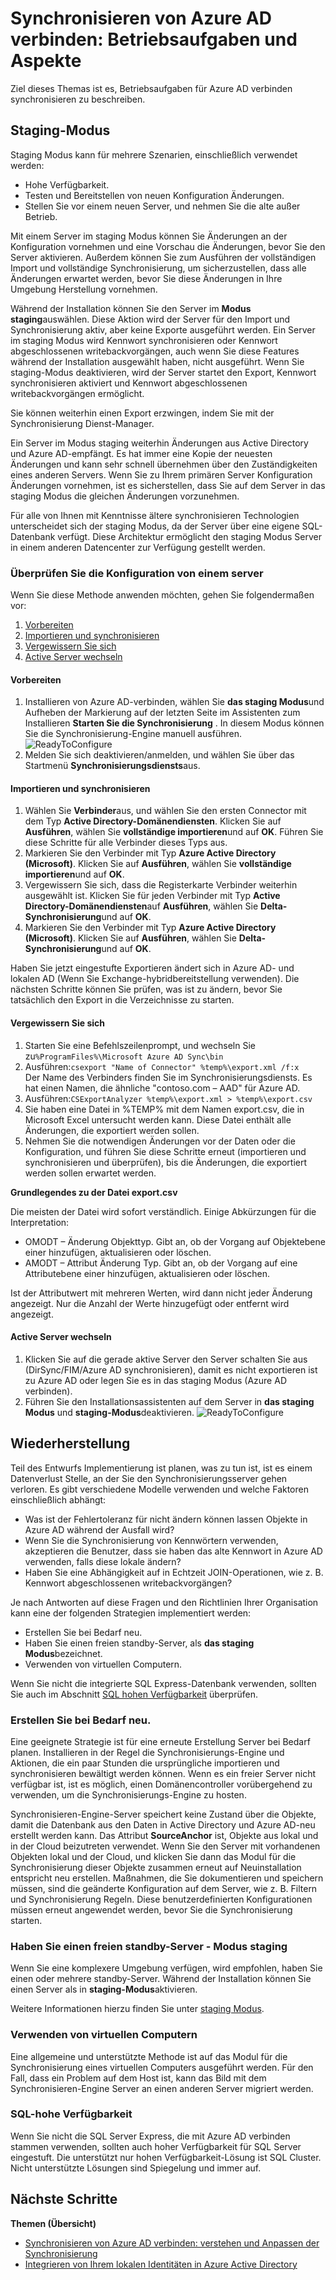 <properties
   pageTitle="Synchronisieren von Azure AD verbinden: Aspekte und Betriebsaufgaben | Microsoft Azure"
   description="In diesem Thema werden Betriebsaufgaben für Azure AD verbinden synchronisieren und wie Sie für diese Komponente Betrieb vorbereiten."
   services="active-directory"
   documentationCenter=""
   authors="AndKjell"
   manager="femila"
   editor=""/>

<tags
   ms.service="active-directory"
   ms.devlang="na"
   ms.topic="article"
   ms.tgt_pltfrm="na"
   ms.workload="identity"
   ms.date="09/01/2016"
   ms.author="billmath"/>

# <a name="azure-ad-connect-sync-operational-tasks-and-consideration"></a>Synchronisieren von Azure AD verbinden: Betriebsaufgaben und Aspekte
Ziel dieses Themas ist es, Betriebsaufgaben für Azure AD verbinden synchronisieren zu beschreiben.

## <a name="staging-mode"></a>Staging-Modus
Staging Modus kann für mehrere Szenarien, einschließlich verwendet werden:

-   Hohe Verfügbarkeit.
-   Testen und Bereitstellen von neuen Konfiguration Änderungen.
-   Stellen Sie vor einem neuen Server, und nehmen Sie die alte außer Betrieb.

Mit einem Server im staging Modus können Sie Änderungen an der Konfiguration vornehmen und eine Vorschau die Änderungen, bevor Sie den Server aktivieren. Außerdem können Sie zum Ausführen der vollständigen Import und vollständige Synchronisierung, um sicherzustellen, dass alle Änderungen erwartet werden, bevor Sie diese Änderungen in Ihre Umgebung Herstellung vornehmen.

Während der Installation können Sie den Server im **Modus staging**auswählen. Diese Aktion wird der Server für den Import und Synchronisierung aktiv, aber keine Exporte ausgeführt werden. Ein Server im staging Modus wird Kennwort synchronisieren oder Kennwort abgeschlossenen writebackvorgängen, auch wenn Sie diese Features während der Installation ausgewählt haben, nicht ausgeführt. Wenn Sie staging-Modus deaktivieren, wird der Server startet den Export, Kennwort synchronisieren aktiviert und Kennwort abgeschlossenen writebackvorgängen ermöglicht.

Sie können weiterhin einen Export erzwingen, indem Sie mit der Synchronisierung Dienst-Manager.

Ein Server im Modus staging weiterhin Änderungen aus Active Directory und Azure AD-empfängt. Es hat immer eine Kopie der neuesten Änderungen und kann sehr schnell übernehmen über den Zuständigkeiten eines anderen Servers. Wenn Sie zu Ihrem primären Server Konfiguration Änderungen vornehmen, ist es sicherstellen, dass Sie auf dem Server in das staging Modus die gleichen Änderungen vorzunehmen.

Für alle von Ihnen mit Kenntnisse ältere synchronisieren Technologien unterscheidet sich der staging Modus, da der Server über eine eigene SQL-Datenbank verfügt. Diese Architektur ermöglicht den staging Modus Server in einem anderen Datencenter zur Verfügung gestellt werden.

### <a name="verify-the-configuration-of-a-server"></a>Überprüfen Sie die Konfiguration von einem server
Wenn Sie diese Methode anwenden möchten, gehen Sie folgendermaßen vor:

1. [Vorbereiten](#prepare)
2. [Importieren und synchronisieren](#import-and-synchronize)
3. [Vergewissern Sie sich](#verify)
4. [Active Server wechseln](#switch-active-server)

#### <a name="prepare"></a>Vorbereiten

1. Installieren von Azure AD-verbinden, wählen Sie **das staging Modus**und Aufheben der Markierung auf der letzten Seite im Assistenten zum Installieren **Starten Sie die Synchronisierung** . In diesem Modus können Sie die Synchronisierung-Engine manuell ausführen.
![ReadyToConfigure](./media/active-directory-aadconnectsync-operations/readytoconfigure.png)
2. Melden Sie sich deaktivieren/anmelden, und wählen Sie über das Startmenü **Synchronisierungsdiensts**aus.

#### <a name="import-and-synchronize"></a>Importieren und synchronisieren

1. Wählen Sie **Verbinder**aus, und wählen Sie den ersten Connector mit dem Typ **Active Directory-Domänendiensten**. Klicken Sie auf **Ausführen**, wählen Sie **vollständige importieren**und auf **OK**. Führen Sie diese Schritte für alle Verbinder dieses Typs aus.
2. Markieren Sie den Verbinder mit Typ **Azure Active Directory (Microsoft)**. Klicken Sie auf **Ausführen**, wählen Sie **vollständige importieren**und auf **OK**.
3. Vergewissern Sie sich, dass die Registerkarte Verbinder weiterhin ausgewählt ist. Klicken Sie für jeden Verbinder mit Typ **Active Directory-Domänendiensten**auf **Ausführen**, wählen Sie **Delta-Synchronisierung**und auf **OK**.
4. Markieren Sie den Verbinder mit Typ **Azure Active Directory (Microsoft)**. Klicken Sie auf **Ausführen**, wählen Sie **Delta-Synchronisierung**und auf **OK**.

Haben Sie jetzt eingestufte Exportieren ändert sich in Azure AD- und lokalen AD (Wenn Sie Exchange-hybridbereitstellung verwenden). Die nächsten Schritte können Sie prüfen, was ist zu ändern, bevor Sie tatsächlich den Export in die Verzeichnisse zu starten.

#### <a name="verify"></a>Vergewissern Sie sich

1. Starten Sie eine Befehlszeilenprompt, und wechseln Sie zu`%ProgramFiles%\Microsoft Azure AD Sync\bin`
2. Ausführen:`csexport "Name of Connector" %temp%\export.xml /f:x`  
Der Name des Verbinders finden Sie im Synchronisierungsdiensts. Es hat einen Namen, die ähnliche "contoso.com – AAD" für Azure AD.
3. Ausführen:`CSExportAnalyzer %temp%\export.xml > %temp%\export.csv`
4. Sie haben eine Datei in %TEMP% mit dem Namen export.csv, die in Microsoft Excel untersucht werden kann. Diese Datei enthält alle Änderungen, die exportiert werden sollen.
5. Nehmen Sie die notwendigen Änderungen vor der Daten oder die Konfiguration, und führen Sie diese Schritte erneut (importieren und synchronisieren und überprüfen), bis die Änderungen, die exportiert werden sollen erwartet werden.

**Grundlegendes zu der Datei export.csv**

Die meisten der Datei wird sofort verständlich. Einige Abkürzungen für die Interpretation:

- OMODT – Änderung Objekttyp. Gibt an, ob der Vorgang auf Objektebene einer hinzufügen, aktualisieren oder löschen.
- AMODT – Attribut Änderung Typ. Gibt an, ob der Vorgang auf eine Attributebene einer hinzufügen, aktualisieren oder löschen.

Ist der Attributwert mit mehreren Werten, wird dann nicht jeder Änderung angezeigt. Nur die Anzahl der Werte hinzugefügt oder entfernt wird angezeigt.

#### <a name="switch-active-server"></a>Active Server wechseln

1. Klicken Sie auf die gerade aktive Server den Server schalten Sie aus (DirSync/FIM/Azure AD synchronisieren), damit es nicht exportieren ist zu Azure AD oder legen Sie es in das staging Modus (Azure AD verbinden).
2. Führen Sie den Installationsassistenten auf dem Server in **das staging Modus** und **staging-Modus**deaktivieren.
![ReadyToConfigure](./media/active-directory-aadconnectsync-operations/additionaltasks.png)

## <a name="disaster-recovery"></a>Wiederherstellung
Teil des Entwurfs Implementierung ist planen, was zu tun ist, ist es einem Datenverlust Stelle, an der Sie den Synchronisierungsserver gehen verloren. Es gibt verschiedene Modelle verwenden und welche Faktoren einschließlich abhängt:

-   Was ist der Fehlertoleranz für nicht ändern können lassen Objekte in Azure AD während der Ausfall wird?
-   Wenn Sie die Synchronisierung von Kennwörtern verwenden, akzeptieren die Benutzer, dass sie haben das alte Kennwort in Azure AD verwenden, falls diese lokale ändern?
-   Haben Sie eine Abhängigkeit auf in Echtzeit JOIN-Operationen, wie z. B. Kennwort abgeschlossenen writebackvorgängen?

Je nach Antworten auf diese Fragen und den Richtlinien Ihrer Organisation kann eine der folgenden Strategien implementiert werden:

-   Erstellen Sie bei Bedarf neu.
-   Haben Sie einen freien standby-Server, als **das staging Modus**bezeichnet.
-   Verwenden von virtuellen Computern.

Wenn Sie nicht die integrierte SQL Express-Datenbank verwenden, sollten Sie auch im Abschnitt [SQL hohen Verfügbarkeit](#sql-high-availability) überprüfen.

### <a name="rebuild-when-needed"></a>Erstellen Sie bei Bedarf neu.
Eine geeignete Strategie ist für eine erneute Erstellung Server bei Bedarf planen. Installieren in der Regel die Synchronisierungs-Engine und Aktionen, die ein paar Stunden die ursprüngliche importieren und synchronisieren bewältigt werden können. Wenn es ein freier Server nicht verfügbar ist, ist es möglich, einen Domänencontroller vorübergehend zu verwenden, um die Synchronisierungs-Engine zu hosten.

Synchronisieren-Engine-Server speichert keine Zustand über die Objekte, damit die Datenbank aus den Daten in Active Directory und Azure AD-neu erstellt werden kann. Das Attribut **SourceAnchor** ist, Objekte aus lokal und in der Cloud beizutreten verwendet. Wenn Sie den Server mit vorhandenen Objekten lokal und der Cloud, und klicken Sie dann das Modul für die Synchronisierung dieser Objekte zusammen erneut auf Neuinstallation entspricht neu erstellen. Maßnahmen, die Sie dokumentieren und speichern müssen, sind die geänderte Konfiguration auf dem Server, wie z. B. Filtern und Synchronisierung Regeln. Diese benutzerdefinierten Konfigurationen müssen erneut angewendet werden, bevor Sie die Synchronisierung starten.

### <a name="have-a-spare-standby-server---staging-mode"></a>Haben Sie einen freien standby-Server - Modus staging
Wenn Sie eine komplexere Umgebung verfügen, wird empfohlen, haben Sie einen oder mehrere standby-Server. Während der Installation können Sie einen Server als in **staging-Modus**aktivieren.

Weitere Informationen hierzu finden Sie unter [staging Modus](#staging-mode).

### <a name="use-virtual-machines"></a>Verwenden von virtuellen Computern
Eine allgemeine und unterstützte Methode ist auf das Modul für die Synchronisierung eines virtuellen Computers ausgeführt werden. Für den Fall, dass ein Problem auf dem Host ist, kann das Bild mit dem Synchronisieren-Engine Server an einen anderen Server migriert werden.

### <a name="sql-high-availability"></a>SQL-hohe Verfügbarkeit
Wenn Sie nicht die SQL Server Express, die mit Azure AD verbinden stammen verwenden, sollten auch hoher Verfügbarkeit für SQL Server eingestuft. Die unterstützt nur hohen Verfügbarkeit-Lösung ist SQL Cluster. Nicht unterstützte Lösungen sind Spiegelung und immer auf.

## <a name="next-steps"></a>Nächste Schritte

**Themen (Übersicht)**  

- [Synchronisieren von Azure AD verbinden: verstehen und Anpassen der Synchronisierung](active-directory-aadconnectsync-whatis.md)  
- [Integrieren von Ihrem lokalen Identitäten in Azure Active Directory](active-directory-aadconnect.md)  
